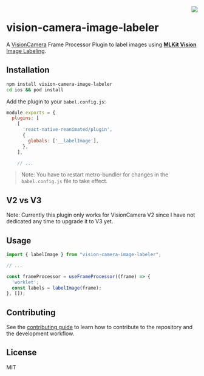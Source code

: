 <div align="right">
<img align="right" src="https://github.com/mrousavy/react-native-vision-camera/blob/main/docs/static/img/frame-processors.gif?raw=true">
</div>

# vision-camera-image-labeler

A [VisionCamera](https://github.com/mrousavy/react-native-vision-camera) Frame Processor Plugin to label images using [**MLKit Vision** Image Labeling](https://developers.google.com/ml-kit/vision/image-labeling).

## Installation

```sh
npm install vision-camera-image-labeler
cd ios && pod install
```

Add the plugin to your `babel.config.js`:

```js
module.exports = {
  plugins: [
    [
      'react-native-reanimated/plugin',
      {
        globals: ['__labelImage'],
      },
    ],

    // ...
```

> Note: You have to restart metro-bundler for changes in the `babel.config.js` file to take effect.

## V2 vs V3

Note: Currently this plugin only works for VisionCamera V2 since I have not dedicated any time to upgrade it to V3 yet.

## Usage

```js
import { labelImage } from "vision-camera-image-labeler";

// ...

const frameProcessor = useFrameProcessor((frame) => {
  'worklet';
  const labels = labelImage(frame);
}, []);
```

## Contributing

See the [contributing guide](CONTRIBUTING.md) to learn how to contribute to the repository and the development workflow.

## License

MIT
